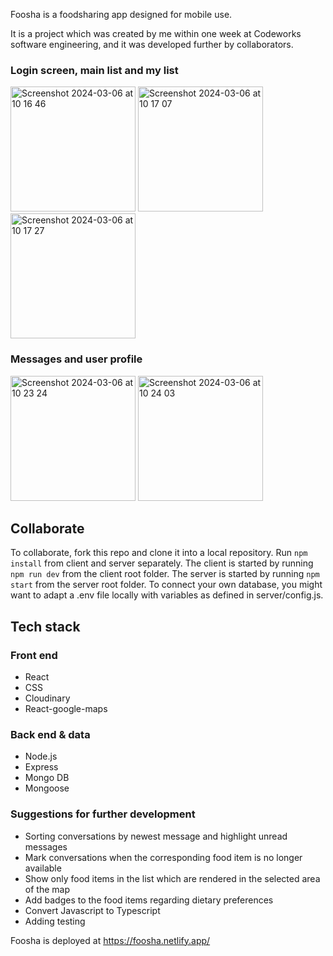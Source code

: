 Foosha is a foodsharing app designed for mobile use. 

It is a project which was created by me within one week at Codeworks software engineering, and it was developed further by collaborators.

### Login screen, main list and my list
<img width="200" alt="Screenshot 2024-03-06 at 10 16 46" src="https://github.com/JayCeeKay1991/foosha/assets/70958275/bea1685c-a757-4114-b44a-e57091adb4b1">
<img width="200" alt="Screenshot 2024-03-06 at 10 17 07" src="https://github.com/JayCeeKay1991/foosha/assets/70958275/667e33ca-d9c5-4cb8-96a1-0b2075ccbb72">
<img width="200" alt="Screenshot 2024-03-06 at 10 17 27" src="https://github.com/JayCeeKay1991/foosha/assets/70958275/b8ba1883-2100-4415-92e0-f1dd7098c045">

### Messages and user profile
<img width="200" alt="Screenshot 2024-03-06 at 10 23 24" src="https://github.com/JayCeeKay1991/foosha/assets/70958275/129db977-4c77-40e6-a695-e060f0ecbc0d">
<img width="200" alt="Screenshot 2024-03-06 at 10 24 03" src="https://github.com/JayCeeKay1991/foosha/assets/70958275/197a40f8-6922-4bc3-9410-aa9d07984f35">

## Collaborate

To collaborate, fork this repo and clone it into a local repository. Run `npm install` from client and server separately.
The client is started by running `npm run dev` from the client root folder. 
The server is started by running `npm start` from the server root folder.
To connect your own database, you might want to adapt a .env file locally with variables as defined in server/config.js.

## Tech stack
### Front end
- React
- CSS
- Cloudinary
- React-google-maps
  
### Back end & data
- Node.js
- Express
- Mongo DB
- Mongoose

### Suggestions for further development

- Sorting conversations by newest message and highlight unread messages
- Mark conversations when the corresponding food item is no longer available
- Show only food items in the list which are rendered in the selected area of the map
- Add badges to the food items regarding dietary preferences
- Convert Javascript to Typescript
- Adding testing


Foosha is deployed at https://foosha.netlify.app/
